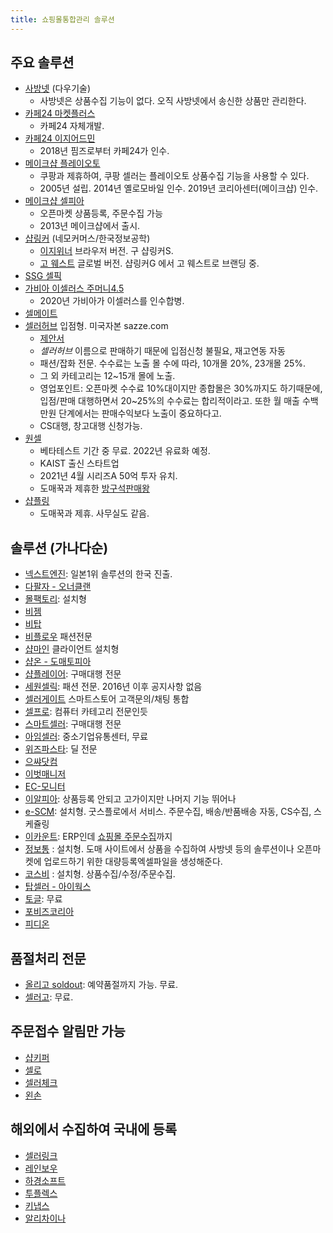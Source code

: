 ```yaml
---
title: 쇼핑몰통합관리 솔루션
---
```


## 주요 솔루션

- [사방넷](http://www.sabangnet.co.kr/) (다우기술)
    - 사방넷은 상품수집 기능이 없다. 오직 사방넷에서 송신한 상품만 관리한다.
- [카페24 마켓플러스](https://ec.cafe24.com/channel/market.html)
    - 카페24 자체개발.
- [카페24 이지어드민](https://www.ezadmin.co.kr/index.html)
    - 2018년 핌즈로부터 카페24가 인수.
- [메이크샵 플레이오토](http://www.playauto.co.kr/)
    - 쿠팡과 제휴하여, 쿠팡 셀러는 플레이오토 상품수집 기능을 사용할 수 있다.
    - 2005년 설립. 2014년 옐로모바일 인수. 2019년 코리아센터(메이크샵) 인수.
- [메이크샵 셀피아](https://www.sellpia.com)
    - 오픈마켓 상품등록, 주문수집 가능
    - 2013년 메이크샵에서 출시.
- [샵링커](http://www.shoplinker.co.kr/) (네모커머스/한국정보공학)
    - [이지위너](https://www.easywinner.co.kr/) 브라우저 버전. 구 샵링커S.
    - [고 웨스트](https://mgr.shoplinkerg.com/) 글로벌 버전. 샵링커G 에서 고 웨스트로 브랜딩 중.
- [SSG 셀픽](http://www.ssgsellpick.com/)
- [가비아 이셀러스 주머니4.5](https://www.esellers.co.kr/)
    - 2020년 가비아가 이셀러스를 인수합병.
- [셀메이트](https://www.sellmate.co.kr/)
- [셀러허브](https://www.sellerhub.co.kr/) 입점형. 미국자본 sazze.com
    - [제안서](https://drive.google.com/open?id=10QrvVW9tYpNCXAGfuQIlhUgpwNRfkTKS)
    - *셀러허브* 이름으로 판매하기 때문에 입점신청 불필요, 재고연동 자동
    - 패션/잡화 전문. 수수료는 노출 몰 수에 따라, 10개몰 20%, 23개몰 25%.
    - 그 외 카테고리는 12~15개 몰에 노출.
    - 영업포인트: 오픈마켓 수수료 10%대이지만 종합몰은 30%까지도 하기때문에, 입점/판매 대행하면서 20~25%의 수수료는 합리적이라고. 또한 월 매출 수백만원 단계에서는 판매수익보다 노출이 중요하다고.
    - CS대행, 창고대행 신청가능.
- [원셀](https://www.onesell.co.kr/)
    - 베타테스트 기간 중 무료. 2022년 유료화 예정.
    - KAIST 출신 스타트업
    - 2021년 4월 시리즈A 50억 투자 유치.
    - 도매꾹과 제휴한 [방구석판매왕](https://www.youtube.com/playlist?list=PLn43WLAbPb_W5AAI5GO6oCBnbs6ZjYEPD)
- [샵플링](http://www.shopling.co.kr/)
    - 도매꾹과 제휴. 사무실도 같음.


## 솔루션 (가나다순)

- [넥스트엔진](https://next-engine.co.kr/): 일본1위 솔루션의 한국 진출.
- [다팔자 - 오너클랜](http://www.ownerclan.com)
- [몰팩토리](http://www.mallfactory.co.kr/): 설치형
- [비젬](http://www.bizesm.com/)
- [비탑](http://www.b-top.kr/)
- [비플로우](https://b-flow.co.kr/login) 패션전문
- [샵마인](http://www.shopmine.co.kr/sm) 클라이언트 설치형
- [샵온 - 도매토피아](http://dometopia.com/shoppingmall)
- [샵플레이어](http://shopplayer.co.kr/): 구매대행 전문
- [세원셀릭](http://www.sellic.co.kr/): 패션 전문. 2016년 이후 공지사항 없음
- [셀러게이트](https://www.thecloudgate.co.kr/sellergate/) 스마트스토어 고객문의/채팅 통합
- [셀프로](http://www.sellpro.co.kr/): 컴퓨터 카테고리 전문인듯
- [스마트셀러](http://www.smtseller.co.kr/): 구매대행 전문
- [아임셀러](https://www.sblink.or.kr/front/main.do): 중소기업유통센터, 무료
- [위즈파스타](http://www.wizfasta.com/): 딜 전문
- [으쌰닷컴](http://eussya.com/)
- [이벗매니저](http://www.ebut.co.kr/)
- [EC-모니터](http://www.ec-monitor.com/)
- [이알피아](http://www.erpia.net): 상품등록 안되고 고가이지만 나머지 기능 뛰어나
- [e-SCM](http://escm.goodsflow.com/#features): 설치형. 굿스플로에서 서비스. 주문수집, 배송/반품배송 자동, CS수집, 스케쥴링
- [이카운트](https://www.ecount.co.kr/ecount/product/sales_open-market-management): ERP인데 [쇼핑몰 주문수집](https://www.ecount.co.kr/ecount/product/sales_open-market-management)까지
- [정보통](https://cafe.naver.com/mybtob) : 설치형. 도매 사이트에서 상품을 수집하여 사방넷 등의 솔루션이나 오픈마켓에 업로드하기 위한 대량등록엑셀파일을 생성해준다. 
- [코스비](http://www.kosb.co.kr/) : 설치형. 상품수집/수정/주문수집.
- [탑셀러 - 아이웍스](http://www.iworks.me/)
- [토글](https://www.togle.io): 무료
- [포비즈코리아](http://www.forbiz.co.kr/basic/about.php)
- [피디온](http://www.pdion.com/)





## 품절처리 전문
- [올리고 soldout](http://www.allrego.co.kr/soldoutrealmainpage/): 예약품절까지 가능. 무료.
- [셀러고](http://sellergo.net/): 무료.




## 주문접수 알림만 가능

- [샵키퍼](http://www.shopkeeper.co.kr/)
- [셀로](https://play.google.com/store/apps/details?id=kr.co.sello.app)
- [셀러체크](https://play.google.com/store/apps/details?id=com.qoompactory.sellercheck)
- [왼손](https://play.google.com/store/apps/details?id=com.onmir.lefthands&hl=ko)



## 해외에서 수집하여 국내에 등록

- [셀러링크](http://sellerlink.co.kr/index.html)
- [레인보우](https://www.wksoft.kr/KOR/Rainbow.wk)
- [하경소프트](https://hakyungsoft.modoo.at/)
- [투플렉스](https://www.twoflex.net/)
- [키냅스](https://kineps.io/)
- [알리차이나](http://ali-china.com)

